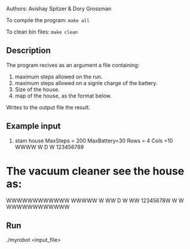 Authors: Avishay Spitzer & Dory Grossman

To compile the program:
```make all```

To clean bin files:
```make clean```

## Description
The program recives as an argument a file containing:
1. maximum steps allowed on the run.
2. maximum steps allowed on a signle charge of the battery.
3. Size of the house.
4. map of the house, as the format below.

Writes to the output file the result.


## Example input
1. stam house
MaxSteps = 200
MaxBattery=30
Rows = 4
Cols =10
WWWW
W D
W 123456789

# The vacuum cleaner see the house as:
WWWWWWWWWWWW
WWWWW      W
WW D       W
WW 12345678W
W          W
WWWWWWWWWWWW


## Run

./myrobot <input_file>